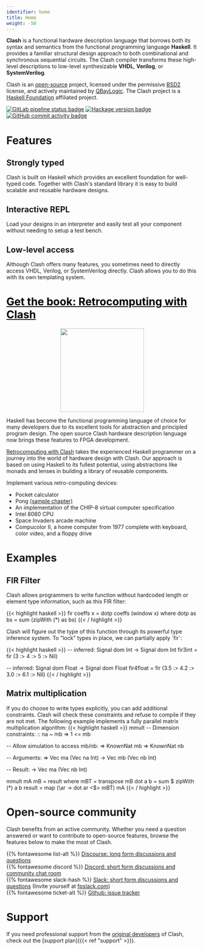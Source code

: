 ```yaml
---
identifier: home
title: Home
weight: -50
---
```


**Clash** is a functional hardware description language that borrows both its syntax and semantics from the functional programming language **Haskell**. It provides a familiar structural design approach to both combinational and synchronous sequential circuits. The Clash compiler transforms these high-level descriptions to low-level synthesizable **VHDL**, **Verilog**, or **SystemVerilog**.

Clash is an [open-source](https://github.com/clash-lang/clash-compiler) project, licensed under the permissive [BSD2](https://raw.githubusercontent.com/clash-lang/clash-compiler/master/LICENSE) license, and actively maintained by [QBayLogic](https://qbaylogic.com/). The Clash project is a [Haskell Foundation](https://haskell.foundation/affiliates/) affiliated project.

<a href="https://gitlab.com/clash-lang/clash-compiler/commits/master"><img referrerpolicy="no-referrer" src="https://gitlab.com/clash-lang/clash-compiler/badges/master/pipeline.svg" alt="GitLab pipeline status badge"></a>
<a href="https://hackage.haskell.org/package/clash-ghc"><img referrerpolicy="no-referrer" src="https://img.shields.io/hackage/v/clash-ghc.svg" alt="Hackage version badge"></a>
<a href="https://github.com/clash-lang/clash-compiler/commits/master"><img referrerpolicy="no-referrer" src="https://img.shields.io/github/commit-activity/m/clash-lang/clash-compiler" alt="GitHub commit activity badge"></a>

# Features
<div class="cards250">
    <div class="card">
        <h2>Strongly typed</h2>
        <p>Clash is built on Haskell which provides an excellent foundation for well-typed code. Together with Clash's standard library it is easy to build scalable and reusable hardware designs.</p>
    </div>
    <div class="card">
        <h2>Interactive REPL</h2>
        <p>Load your designs in an interpreter and easily test all your component without needing to setup a test bench.</p>
    </div>
    <div class="card">
        <h2>Low-level access</h2>
        <p>Although Clash offers many features, you sometimes need to directly access VHDL, Verilog, or SystemVerilog directly. Clash allows you to do this with its own templating system.</p>
    </div>
</div>

<h1 id="get-thebook-retrocomputing-with-clash"><a href="https://unsafeperform.io/retroclash/" style="color:black">Get the book: Retrocomputing with Clash</a></h1>
<div class="cards250">
    <div class="card">
        <p style="text-align:center;"><a href="https://unsafeperform.io/retroclash/"><img src="/media/home/cover-3d-220px.png" width="220px"></a></p>
    </div>
    <div class="card">
    <p>Haskell has become the functional programming language of choice for many developers due to its excellent tools for abstraction and principled program design. The open source Clash hardware description language now brings these features to FPGA development.</p>
    <p><a href="https://unsafeperform.io/retroclash/">Retrocomputing with Clash</a> takes the experienced Haskell programmer on a journey into the world of hardware design with Clash. Our approach is based on using Haskell to its fullest potential, using abstractions like monads and lenses in building a library of reusable components.</p>
    </div>
    <div class="card">
        Implement various retro-computing devices:
        <ul>
            <li>Pocket calculator</li>
            <li>Pong <a href="https://unsafeperform.io/retroclash/retroclash-chapter09-pong.pdf">(sample chapter)</a></li>
            <li>An implementation of the CHIP-8 virtual computer specification</li>
            <li>Intel 8080 CPU</li>
            <li>Space Invaders arcade machine</li>
            <li>Compucolor II, a home computer from 1977 complete with keyboard, color video, and a floppy drive</li>
        </ul>
    </div>
</div>

# Examples
<div class="cards350">
    <div class="card">
        <h2>FIR Filter</h2>
        <p>Clash allows programmers to write function without hardcoded length or element type information, such as this FIR filter:</p>
        <p>
{{< highlight haskell >}}
fir coeffs x = dotp coeffs (window x)
  where
    dotp as bs = sum (zipWith (*) as bs)
{{< / highlight >}}
        </p>
        <p>Clash will figure out the type of this function through its powerful type inference system. To "lock" types in place, we can partially apply `fir`: </p>
        <p>
{{< highlight haskell >}}
-- inferred: Signal dom Int -> Signal dom Int
fir3int = fir (3 :> 4 :> 5 :> Nil)

-- inferred: Signal dom Float -> Signal dom Float
fir4float = fir (3.5 :> 4.2 :> 3.0 :> 6.1 :> Nil)
{{< / highlight >}}
        </p>
    </div>
    <div class="card">
        <h2>Matrix multiplication</h2>
        <p> If you do choose to write types explicitly, you can add additional constraints. Clash will check these constraints and refuse to compile if they are not met. The following example implements a fully parallel matrix multiplication algorithm:
{{< highlight haskell >}}
mmult
  -- Dimension constraints:
  :: na ~ mb
  => 1 <= mb
  
  -- Allow simulation to access mb/nb:
  => KnownNat mb
  => KnownNat nb
  
  -- Arguments:
  => Vec ma (Vec na Int)
  -> Vec mb (Vec nb Int)
  
  -- Result:
  -> Vec ma (Vec nb Int)

mmult mA mB = result
  where
    mBT      = transpose mB
    dot a b  = sum $ zipWith (*) a b
    result   = map (\ar -> dot ar <$> mBT) mA
{{< / highlight >}}
        </p>
    </div>

</div>

# Open-source community
Clash benefits from an active community.
Whether you need a question answered or want to contribute to open-source features, browse the features below to make the most of Clash.

{{% fontawesome list-alt %}} [Discourse: long form discussions and questions](https://clash-lang.discourse.group/)</br>
{{% fontawesome discord %}} [Discord: short form discussions and community chat room](https://discord.gg/rebGq25FB4)</br>
{{% fontawesome slack-hash %}} [Slack: short form discussions and questions](https://functionalprogramming.slack.com/archives/CPGMJFF50) (Invite yourself at [fpslack.com](https://fpslack.com)) </br>
{{% fontawesome ticket-alt %}} [Github: issue tracker](https://github.com/clash-lang/clash-compiler/issues)

# Support
If you need professional support from the [original developers](https://qbaylogic.com) of Clash, check out the [support plan]({{< ref "support" >}}).

<style>
.post__title{ display:none; }
</style>
